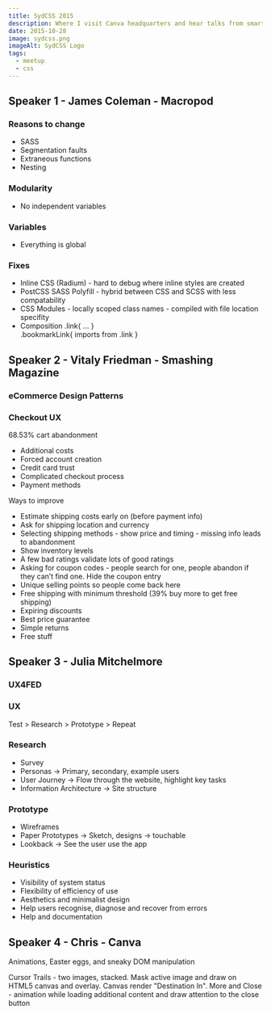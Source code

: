 ```yaml
---
title: SydCSS 2015
description: Where I visit Canva headquarters and hear talks from smart people
date: 2015-10-28
image: sydcss.png
imageAlt: SydCSS Logo
tags:
  - meetup
  - css
---
```


## Speaker 1 - James Coleman - Macropod 
 
### Reasons to change 
* SASS 
* Segmentation faults 
* Extraneous functions 
* Nesting  
 
### Modularity 
* No independent variables 
 
### Variables 
* Everything is global 
 
### Fixes 
* Inline CSS (Radium) - hard to debug where inline styles are created 
* PostCSS SASS Polyfill - hybrid between CSS and SCSS with less compatability 
* CSS Modules - locally scoped class names - compiled with file location specifity 
* Composition 
    .link{ ... }   
    .bookmarkLink{ imports from .link } 
 
 
## Speaker 2 - Vitaly Friedman - Smashing Magazine 
### eCommerce Design Patterns 
 
### Checkout UX 
 
68.53% cart abandonment 
 
* Additional costs 
* Forced account creation 
* Credit card trust 
* Complicated checkout process 
* Payment methods 
 
Ways to improve 
 
* Estimate shipping costs early on (before payment info) 
* Ask for shipping location and currency 
* Selecting shipping methods - show price and timing - missing info leads to abandonment 
* Show inventory levels 
* A few bad ratings validate lots of good ratings 
* Asking for coupon codes - people search for one, people abandon if they can’t find one. Hide the coupon entry 
* Unique selling points so people come back here 
* Free shipping with minimum threshold (39% buy more to get free shipping) 
* Expiring discounts 
* Best price guarantee 
* Simple returns 
* Free stuff 
 
## Speaker 3 - Julia Mitchelmore 
 
### UX4FED 
 
### UX 
 
Test > Research > Prototype > Repeat 
 
### Research 
* Survey 
* Personas -> Primary, secondary, example users 
* User Journey -> Flow through the website, highlight key tasks 
* Information Architecture -> Site structure 
 
### Prototype 
* Wireframes 
* Paper Prototypes -> Sketch, designs -> touchable 
* Lookback -> See the user use the app 
 
### Heuristics 
* Visibility of system status 
* Flexibility of efficiency of use 
* Aesthetics and minimalist design 
* Help users recognise, diagnose and recover from errors 
* Help and documentation 
 
## Speaker 4 - Chris - Canva 
 
Animations, Easter eggs, and sneaky DOM manipulation 
 
Cursor Trails - two images, stacked. Mask active image and draw on HTML5 canvas and overlay. Canvas render "Destination In". 
More and Close - animation while loading additional content and draw attention to the close button 
